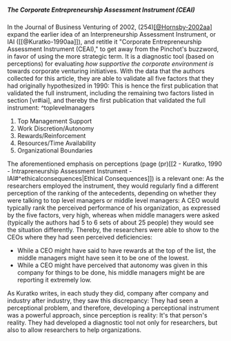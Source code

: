 ##### The Corporate Entrepreneurship Assessment Instrument (CEAI)

In the Journal of Business Venturing of 2002, (254)[[@Hornsby-2002aa]](t) expand the earlier idea of an Interpreneurship Assessment Instrument, or IAI ([[@Kuratko-1990aa]]), and retitle it "Corporate Entrepreneurship Assessment Instrument (CEAI)," to get away from the Pinchot's buzzword, in favor of using the more strategic term. It is a diagnostic tool (based on perceptions) for evaluating _how supportive the corporate environment is_ towards corporate venturing initiatives. With the data that the authors collected for this article, they are able to validate all five factors that they had originally hypothesized in 1990: This is hence the first publication that validated the full instrument, including the remaining two factors listed in section [vr#iai], and thereby the first publication that validated the full instrument: ^toplevelmanagers

1. Top Management Support
2. Work Discretion/Autonomy
3. Rewards/Reinforcement
4. Resources/Time Availability
5. Organizational Boundaries

The aforementioned emphasis on perceptions (page (pr)[[2 - Kuratko, 1990 - Intrapreneurship Assessment Instrument - IAI#^ethicalconsequences|Ethical Consequences]]) is a relevant one: As the researchers employed the instrument, they would regularly find a different perception of the ranking of the antecedents, depending on whether they were talking to top level managers or middle level managers: A CEO would typically rank the perceived performance of his organization, as expressed by the five factors, very high, whereas when middle managers were asked (typically the authors had 5 to 6 sets of about 25 people) they would see the situation differently. Thereby, the researchers were able to show to the CEOs where they had seen perceived deficiencies: 

- While a CEO might have said to have rewards at the top of the list, the middle managers might have seen it to be one of the lowest.
- While a CEO might have perceived that autonomy was given in this company for things to be done, his middle managers might be are reporting it extremely low.

As Kuratko writes, in each study they did, company after company and industry after industry, they saw this discrepancy: They had seen a perceptional problem, and therefore, developing a perceptional instrument was a powerful approach, since perception is reality: It's that person's reality. They had developed a diagnostic tool not only for researchers, but also to allow researchers to help organizations.